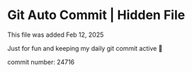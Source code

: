 # Git Auto Commit | Hidden File

This file was added Feb 12, 2025

Just for fun and keeping my daily git commit active 🤪

commit number: 24716
